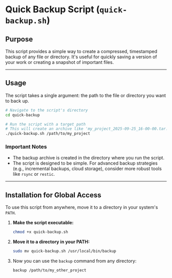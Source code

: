 # Quick Backup Script (`quick-backup.sh`)

## Purpose

This script provides a simple way to create a compressed, timestamped backup of any file or directory. It's useful for quickly saving a version of your work or creating a snapshot of important files.

---

## Usage

The script takes a single argument: the path to the file or directory you want to back up.

```bash
# Navigate to the script's directory
cd quick-backup

# Run the script with a target path
# This will create an archive like 'my_project_2025-09-25_16-00-00.tar.gz' in the current directory
./quick-backup.sh /path/to/my_project
```

### Important Notes

*   The backup archive is created in the directory where you run the script.
*   The script is designed to be simple. For advanced backup strategies (e.g., incremental backups, cloud storage), consider more robust tools like `rsync` or `restic`.

---

## Installation for Global Access

To use this script from anywhere, move it to a directory in your system's `PATH`.

1.  **Make the script executable:**

    ```bash
    chmod +x quick-backup.sh
    ```

2.  **Move it to a directory in your PATH:**

    ```bash
    sudo mv quick-backup.sh /usr/local/bin/backup
    ```

3.  Now you can use the `backup` command from any directory:

    ```bash
    backup /path/to/my_other_project
    ```
